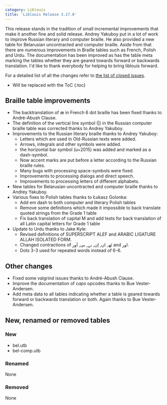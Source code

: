 ```yaml
---
category: Liblouis
title: 'Liblouis Release 3.17.0'
---
```


This release stands in the tradition of small incremental improvements that make it another fine and solid release. Andrey Yakuboy put in a lot of work to improve Russian literary and computer braille. He also provided a new table for Belarusian uncontracted and computer braille. Aside from that there are numerous improvements in Braille tables such as French, Polish and Urdu. The documentation has been improved as has the table meta marking the tables whether they are geared towards forward or backwards translation. I\'d like to thank everybody for helping to bring liblouis forward.

For a detailed list of all the changes refer to [the list of closed issues](https://github.com/liblouis/liblouis/milestone/27?closed=1).

* Will be replaced with the ToC
{:toc}

Braille table improvements
--------------------------

-   The backtranslation of æ in French 6 dot braille has been fixed thanks to André-Abush Clause.
-   The definition of the vertical line symbol (\|) in the Russian computer braille table was corrected thanks to Andrey Yakuboy.
-   Improvements to the Russian literary braille thanks to Andrey Yakuboy:
    -   Letters which are used in Old-Russian texts were added.
    -   Arrows, integrals and other symbols were added.
    -   the horizontal bar symbol (u+2015) was added and marked as a dash-symbol.
    -   Now accent marks are put before a letter according to the Russian braille rules.
    -   Many bugs with processing space-symbols were fixed.
    -   Improvements to processing dialogs and direct speech.
    -   Improvements to processing letters of different alphabets.
-   New tables for Belarusian uncontracted and computer braille thanks to Andrey Yakuboy.
-   Various fixes to Polish tables thanks to Łukasz Golonka:
    -   Add em dash to both computer and literary Polish tables
    -   Remove some definitions which made it impossible to back translate quoted strings from the Grade 1 table
    -   Fix back translation of capital M and add tests for back translation of all Latin capital letters for Grade 1 table
-   Update to Urdu thanks to Jake Kyle:
    -   Revised definitions of SUPERSCRIPT ALEF and ARABIC LIGATURE ALLAH ISOLATED FORM.
    -   Changed contractions of ٹھ, ان, اِن, بے, بی, اَور and اور.
    -   Dots 3-3 used for repeated words instead of 6-6.

Other changes
-------------

-   Fixed some valgrind issues thanks to André-Abush Clause.
-   Improve the documentation of *caps* opcodes thanks to Bue Vester-Andersen.
-   Add meta data to all tables indicating whether a table is geared towards forward or backwards translation or both. Again thanks to Bue Vester-Andersen.

New, renamed or removed tables
------------------------------

### New

-   bel.utb
-   bel-comp.utb

### Renamed

None

### Removed

None
